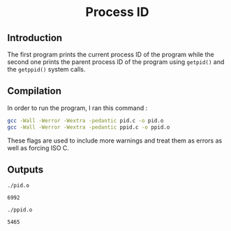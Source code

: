 <h1 align = "center"> Process ID </h1>

## Introduction
The first program prints the current process ID of the program while the second one prints the parent process ID of the program using `getpid()` and the `getppid()` system calls.

## Compilation
In order to run the program, I ran this command : <br>
```bash
gcc -Wall -Werror -Wextra -pedantic pid.c -o pid.o
gcc -Wall -Werror -Wextra -pedantic ppid.c -o ppid.o
```

These flags are used to include more warnings and treat them as errors as well as forcing ISO C.

## Outputs
`./pid.o` <br>
```text
6992
```

`./ppid.o` <br>
```text
5465
```
